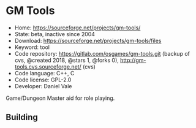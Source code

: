 # GM Tools

- Home: https://sourceforge.net/projects/gm-tools/
- State: beta, inactive since 2004
- Download: https://sourceforge.net/projects/gm-tools/files
- Keyword: tool
- Code repository: https://gitlab.com/osgames/gm-tools.git (backup of cvs, @created 2018, @stars 1, @forks 0), http://gm-tools.cvs.sourceforge.net/ (cvs)
- Code language: C++, C
- Code license: GPL-2.0
- Developer: Daniel Vale

Game/Dungeon Master aid for role playing.

## Building
